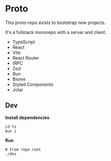 # Proto

This proto-repo exists to bootstrap new projects.

It's a fullstack monorepo with a server and client.

- TypeScript
- React
- Vite
- React Router
- tRPC
- Zod
- Bun
- Biome
- Styled Components
- Jotai

## Dev

**Install dependencies**

```
cd ts
bun i
```

**Run**

```
# From repo root
./dev
```

